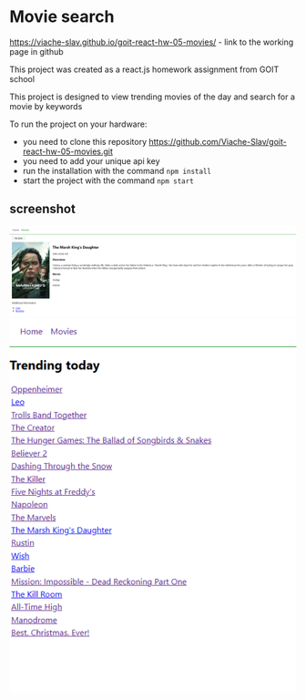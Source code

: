# Movie search

https://viache-slav.github.io/goit-react-hw-05-movies/ - link to the working page in github

This project was created as a react.js homework assignment from GOIT school

This project is designed to view trending movies of the day and search for a movie by keywords

To run the project on your hardware: 
   - you need to clone this repository https://github.com/Viache-Slav/goit-react-hw-05-movies.git
   - you need to add your unique api key
   - run the installation with the command `npm install`
   - start the project with the command `npm start`

## screenshot
![screenshot](./src/Screenshot_1.png)
![screenshot](./src/Screenshot_3.png)